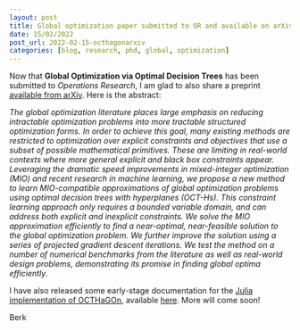 ```yaml
---
layout: post
title: Global optimization paper submitted to OR and available on arXiv!
date: 15/02/2022
post_url: 2022-02-15-octhagonarxiv
categories: [blog, research, phd, global, optimization]
---
```


Now that **Global Optimization via Optimal Decision Trees** has been submitted to *Operations Research*, I am glad to also share a preprint [available from arXiv](https://arxiv.org/abs/2202.06017). 
Here is the abstract:

*The global optimization literature places large emphasis on reducing intractable optimization problems into more tractable structured optimization forms. In order to achieve this goal, many existing methods are restricted to optimization over explicit constraints and objectives that use a subset of possible mathematical primitives. These are limiting in real-world contexts where more general explicit and black box constraints appear. Leveraging the dramatic speed improvements in mixed-integer optimization (MIO) and recent research in machine learning, we propose a new method to learn MIO-compatible approximations of global optimization problems using optimal decision trees with hyperplanes (OCT-Hs). This constraint learning approach only requires a bounded variable domain, and can address both explicit and inexplicit constraints. We solve the MIO approximation efficiently to find a near-optimal, near-feasible solution to the global optimization problem. We further improve the solution using a series of projected gradient descent iterations. We test the method on a number of numerical benchmarks from the literature as well as real-world design problems, demonstrating its promise in finding global optima efficiently.*

I have also released some early-stage documentation for the [Julia implementation of OCTHaGOn](https://github.com/1ozturkbe/OCTHaGOn.jl), available [here](https://1ozturkbe.github.io/OCTHaGOn.jl/). More will come soon!

Berk 
